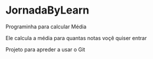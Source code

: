 # JornadaByLearn
Programinha para calcular Média


Ele calcula a média para quantas notas voçê quiser  entrar


Projeto para apreder a usar o Git
